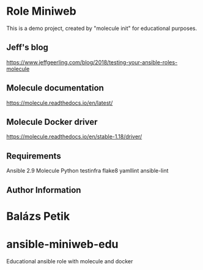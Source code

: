 Role Miniweb
=========

This is a demo project, created by "molecule init" for educational purposes.

Jeff's blog
-----------
https://www.jeffgeerling.com/blog/2018/testing-your-ansible-roles-molecule

Molecule documentation
------------
https://molecule.readthedocs.io/en/latest/

Molecule Docker driver
-------------
https://molecule.readthedocs.io/en/stable-1.18/driver/


Requirements
------------

Ansible 2.9
Molecule
Python testinfra
flake8
yamllint
ansible-lint


Author Information
------------------

Balázs Petik
=======
# ansible-miniweb-edu
Educational ansible role with molecule and docker

